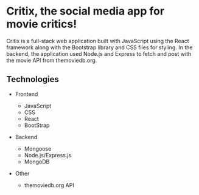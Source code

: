 # Critix, the social media app for movie critics! 

Critix is a full-stack web application built with JavaScript using the React framework along with the Bootstrap library and CSS files for styling. In the backend, the application used Node.js and Express to fetch and post with the movie API from themoviedb.org. 

## 

## Technologies
- Frontend
  - JavaScript
  - CSS
  - React
  - BootStrap
- Backend
  - Mongoose
  - Node.js/Express.js
  - MongoDB

- Other
  - themoviedb.org API 
  


